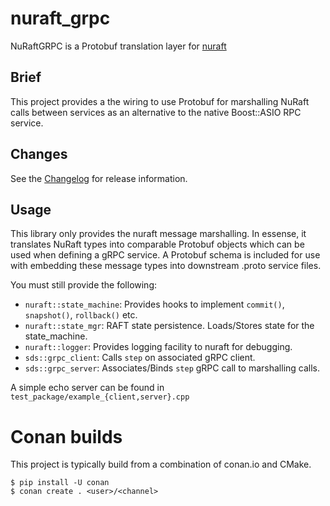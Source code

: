 # nuraft_grpc

NuRaftGRPC is a Protobuf translation layer for [nuraft](https://github.com/eBay/nuraft)

## Brief

This project provides a the wiring to use Protobuf for marshalling NuRaft calls between services as an alternative
to the native Boost::ASIO RPC service.

## Changes

See the [Changelog](CHANGELOG.md) for release information.

## Usage

This library only provides the nuraft message marshalling. In essense, it translates NuRaft types into comparable
Protobuf objects which can be used when defining a gRPC service. A Protobuf schema is included for use
with embedding these message types into downstream .proto service files.

You must still provide the following:

* `nuraft::state_machine`: Provides hooks to implement `commit()`, `snapshot()`, `rollback()` etc.
* `nuraft::state_mgr`: RAFT state persistence. Loads/Stores state for the state_machine.
* `nuraft::logger`: Provides logging facility to nuraft for debugging.
* `sds::grpc_client`: Calls `step` on associated gRPC client.
* `sds::grpc_server`: Associates/Binds `step` gRPC call to marshalling calls.

A simple echo server can be found in `test_package/example_{client,server}.cpp`

# Conan builds

This project is typically build from a combination of conan.io and CMake.
```
$ pip install -U conan
$ conan create . <user>/<channel>
```
